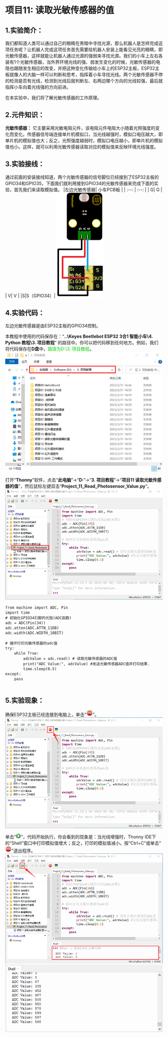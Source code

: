 # 项目11: 读取光敏传感器的值

## 1.实验简介：

我们都知道人类可以通过自己的眼睛在黑暗中寻找光源，那么机器人是怎样完成这项任务呢？让机器人完成这项任务首先需要给机器人安装上能看见光亮的眼睛，即光敏传感器，这样就能让机器人通过光源的强弱来寻找光源。我们的小车上左右各装有1个光敏传感器，当外界环境光线的强、弱发生变化的时候，光敏传感器的电阻也跟随发生相应的改变，并把这种变化传输给小车上的ESP32主板，ESP32主板就像人的大脑一样可以判断和思考，指挥着小车寻找光线。两个光敏传感器不停的检测是否有光线，检测到光线后就判断左、右两边哪个方向的光线较强，最后就指挥小车向着光线强的方向前进。

在本实验中，我们将了解光敏传感器的工作原理。

## 2.元件知识：
**光敏传感器：** 它主要采用光敏电阻元件，该电阻元件电阻大小随着光照强度的变化而变化。传感器信号端连接单片机模拟口，当光线越强时，模拟口电压越大，即单片机的模拟值也大；反之，光照强度越弱时，模拟口电压越小，即单片机的模拟值也小。这样，就可以利用光敏传感器读取对应的模拟值来反映环境光线强度。

## 3.实验接线：
通过前面的安装接线知道，两个光敏传感器的信号脚位已经接到了ESP32主板的GPIO34和GPIO35，下面我们就利用接到GPIO34的光敏传感器来完成下面的实验，首先我们来读取模拟值。
|左边光敏传感器| 小车PCB板 |
| :--: | :--: |
| G| G |
| V| V |
|S|S（GPIO34）|
![Img](/media/img-20230508101203.png)

## 4.实验代码：
左边光敏传感器是由ESP32主板的GPIO34控制。

本教程中使用的代码保存在：“**..\Keyes Beetlebot ESP32 3合1 智能小车\4. Python 教程\3. 项目教程**” 的路径中。你可以把代码移到任何地方。例如，我们将代码保存在**D盘**中，<span style="color: rgb(0, 209, 0);">路径为D:\3. 项目教程</span>。
![Img](/media/img-20230331170623.png)

打开“**Thonny**”软件，点击“**此电脑**”→“**D:**”→“**3. 项目教程**”→“**项目11 读取光敏传感器的值**”，然后鼠标左键双击“**Project_11_Read_Photosensor_Value.py**”。
![Img](/media/img-20230403141704.png)

```
from machine import ADC, Pin
import time
# 初始化GPIO34引脚的光阻(ADC函数)
adc = ADC(Pin(34))
adc.atten(ADC.ATTN_11DB)
adc.width(ADC.WIDTH_10BIT)

# 循环打印光敏传感器的adc值
try:
    while True:
        adcValue = adc.read() # 读取光敏传感器的ADC值
        print("ADC Value:", adcValue) #发送光敏传感器ADC值并打印结果.
        time.sleep(0.5)
except:
    pass
    
```

## 5.实验现象：
确保ESP32主板已经连接到电脑上，单击“![Img](/media/img-20230403103800.png)”。
![Img](/media/img-20230403141758.png)

单击“![Img](/media/img-20230403103831.png)”，代码开始执行，你会看到的现象是：当光线增强时，Thonny IDE下的“Shell”窗口中打印模拟值增大；反之，打印的模拟值减小。按“Ctrl+C”或单击“![Img](/media/img-20230403103911.png)”退出程序。
![Img](/media/img-20230403142012.png)
![Img](/media/img-20230403142038.png)










